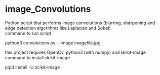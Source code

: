 # image_Convolutions
Python script that performs image convolutions (blurring, sharpening and edge detection algorithms like Laplacian and Sobel).  
command to run script

  python3 convolutions.py --image imagefile.jpg

this project requires OpenCv, python3 (with numpy) and skikit-image
command to install skikit-image

  pip3 install -U scikit-image
